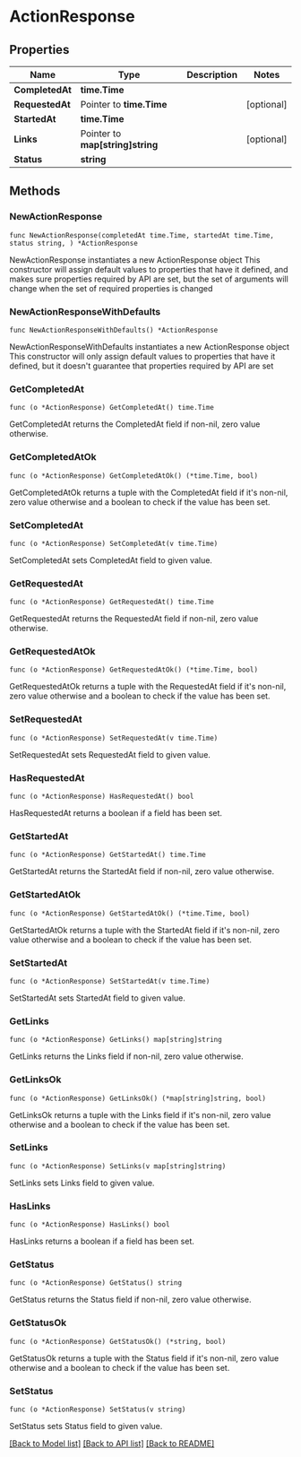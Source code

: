 # ActionResponse

## Properties

Name | Type | Description | Notes
------------ | ------------- | ------------- | -------------
**CompletedAt** | **time.Time** |  | 
**RequestedAt** | Pointer to **time.Time** |  | [optional] 
**StartedAt** | **time.Time** |  | 
**Links** | Pointer to **map[string]string** |  | [optional] 
**Status** | **string** |  | 

## Methods

### NewActionResponse

`func NewActionResponse(completedAt time.Time, startedAt time.Time, status string, ) *ActionResponse`

NewActionResponse instantiates a new ActionResponse object
This constructor will assign default values to properties that have it defined,
and makes sure properties required by API are set, but the set of arguments
will change when the set of required properties is changed

### NewActionResponseWithDefaults

`func NewActionResponseWithDefaults() *ActionResponse`

NewActionResponseWithDefaults instantiates a new ActionResponse object
This constructor will only assign default values to properties that have it defined,
but it doesn't guarantee that properties required by API are set

### GetCompletedAt

`func (o *ActionResponse) GetCompletedAt() time.Time`

GetCompletedAt returns the CompletedAt field if non-nil, zero value otherwise.

### GetCompletedAtOk

`func (o *ActionResponse) GetCompletedAtOk() (*time.Time, bool)`

GetCompletedAtOk returns a tuple with the CompletedAt field if it's non-nil, zero value otherwise
and a boolean to check if the value has been set.

### SetCompletedAt

`func (o *ActionResponse) SetCompletedAt(v time.Time)`

SetCompletedAt sets CompletedAt field to given value.


### GetRequestedAt

`func (o *ActionResponse) GetRequestedAt() time.Time`

GetRequestedAt returns the RequestedAt field if non-nil, zero value otherwise.

### GetRequestedAtOk

`func (o *ActionResponse) GetRequestedAtOk() (*time.Time, bool)`

GetRequestedAtOk returns a tuple with the RequestedAt field if it's non-nil, zero value otherwise
and a boolean to check if the value has been set.

### SetRequestedAt

`func (o *ActionResponse) SetRequestedAt(v time.Time)`

SetRequestedAt sets RequestedAt field to given value.

### HasRequestedAt

`func (o *ActionResponse) HasRequestedAt() bool`

HasRequestedAt returns a boolean if a field has been set.

### GetStartedAt

`func (o *ActionResponse) GetStartedAt() time.Time`

GetStartedAt returns the StartedAt field if non-nil, zero value otherwise.

### GetStartedAtOk

`func (o *ActionResponse) GetStartedAtOk() (*time.Time, bool)`

GetStartedAtOk returns a tuple with the StartedAt field if it's non-nil, zero value otherwise
and a boolean to check if the value has been set.

### SetStartedAt

`func (o *ActionResponse) SetStartedAt(v time.Time)`

SetStartedAt sets StartedAt field to given value.


### GetLinks

`func (o *ActionResponse) GetLinks() map[string]string`

GetLinks returns the Links field if non-nil, zero value otherwise.

### GetLinksOk

`func (o *ActionResponse) GetLinksOk() (*map[string]string, bool)`

GetLinksOk returns a tuple with the Links field if it's non-nil, zero value otherwise
and a boolean to check if the value has been set.

### SetLinks

`func (o *ActionResponse) SetLinks(v map[string]string)`

SetLinks sets Links field to given value.

### HasLinks

`func (o *ActionResponse) HasLinks() bool`

HasLinks returns a boolean if a field has been set.

### GetStatus

`func (o *ActionResponse) GetStatus() string`

GetStatus returns the Status field if non-nil, zero value otherwise.

### GetStatusOk

`func (o *ActionResponse) GetStatusOk() (*string, bool)`

GetStatusOk returns a tuple with the Status field if it's non-nil, zero value otherwise
and a boolean to check if the value has been set.

### SetStatus

`func (o *ActionResponse) SetStatus(v string)`

SetStatus sets Status field to given value.



[[Back to Model list]](../README.md#documentation-for-models) [[Back to API list]](../README.md#documentation-for-api-endpoints) [[Back to README]](../README.md)


